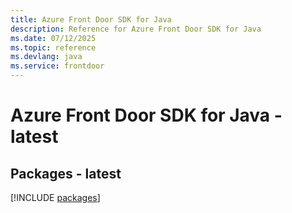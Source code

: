 ```yaml
---
title: Azure Front Door SDK for Java
description: Reference for Azure Front Door SDK for Java
ms.date: 07/12/2025
ms.topic: reference
ms.devlang: java
ms.service: frontdoor
---
```

# Azure Front Door SDK for Java - latest
## Packages - latest
[!INCLUDE [packages](front-door-index.md)]